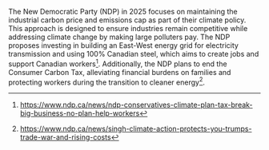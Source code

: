 The New Democratic Party (NDP) in 2025 focuses on maintaining the industrial carbon price and emissions cap as part of their climate policy. This approach is designed to ensure industries remain competitive while addressing climate change by making large polluters pay. The NDP proposes investing in building an East-West energy grid for electricity transmission and using 100% Canadian steel, which aims to create jobs and support Canadian workers[^2]. Additionally, the NDP plans to end the Consumer Carbon Tax, alleviating financial burdens on families and protecting workers during the transition to cleaner energy[^1].

[^1]: https://www.ndp.ca/news/singh-climate-action-protects-you-trumps-trade-war-and-rising-costs
[^2]: https://www.ndp.ca/news/ndp-conservatives-climate-plan-tax-break-big-business-no-plan-help-workers
